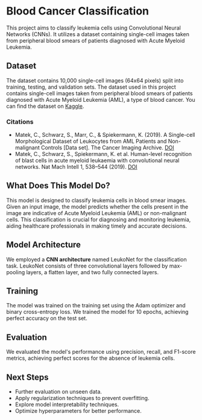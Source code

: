 # Blood Cancer Classification

This project aims to classify leukemia cells using Convolutional Neural Networks (CNNs). It utilizes a dataset containing single-cell images taken from peripheral blood smears of patients diagnosed with Acute Myeloid Leukemia.

## Dataset

The dataset contains 10,000 single-cell images (64x64 pixels) split into training, testing, and validation sets.
The dataset used in this project contains single-cell images taken from peripheral blood smears of patients diagnosed with Acute Myeloid Leukemia (AML), a type of blood cancer. You can find the dataset on [Kaggle](https://www.kaggle.com/datasets/akhiljethwa/blood-cancer-image-dataset).

### Citations

- Matek, C., Schwarz, S., Marr, C., & Spiekermann, K. (2019). A Single-cell Morphological Dataset of Leukocytes from AML Patients and Non-malignant Controls [Data set]. The Cancer Imaging Archive. [DOI](https://doi.org/10.7937/tcia.2019.36f5o9ld)
- Matek, C., Schwarz, S., Spiekermann, K. et al. Human-level recognition of blast cells in acute myeloid leukaemia with convolutional neural networks. Nat Mach Intell 1, 538–544 (2019). [DOI](https://doi.org/10.1038/s42256-019-0101-9)

## What Does This Model Do?

This model is designed to classify leukemia cells in blood smear images. Given an input image, the model predicts whether the cells present in the image are indicative of Acute Myeloid Leukemia (AML) or non-malignant cells. This classification is crucial for diagnosing and monitoring leukemia, aiding healthcare professionals in making timely and accurate decisions.

## Model Architecture

We employed a **CNN architecture**  named LeukoNet for the classification task. LeukoNet consists of three convolutional layers followed by max-pooling layers, a flatten layer, and two fully connected layers.

## Training

The model was trained on the training set using the Adam optimizer and binary cross-entropy loss. We trained the model for 10 epochs, achieving perfect accuracy on the test set.

## Evaluation

We evaluated the model's performance using precision, recall, and F1-score metrics, achieving perfect scores for the absence of leukemia cells.

## Next Steps

- Further evaluation on unseen data.
- Apply regularization techniques to prevent overfitting.
- Explore model interpretability techniques.
- Optimize hyperparameters for better performance.



